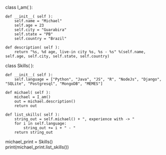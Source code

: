 class I_am( ):
    
    def __init__( self ):
        self.name = "Michael"
        self.age = 23
        self.city = "Guarabira"
        self.state = "PB"
        self.country = "Brazil"

    def description( self ):
        return "%s, %d age, live-in city %s, %s - %s" %(self.name, self.age, self.city, self.state, self.country)

class Skills( ):
    
    def __init__( self ):
        self.language = ["Python", "Java", "JS", "R", "NodeJs", "Django", "SQLite", "Postgresql", "MongoDB", "MEMES"]
     
    def michael( self ):
        michael = I_am()
        out = michael.description()
        return out
    
    def list_skills( self ):
        string_out = self.michael() + ", experience with -> "
        for i in self.language:        
            string_out += i + " - "              
        return string_out

michael_print = Skills()        
print(michael_print.list_skills())
